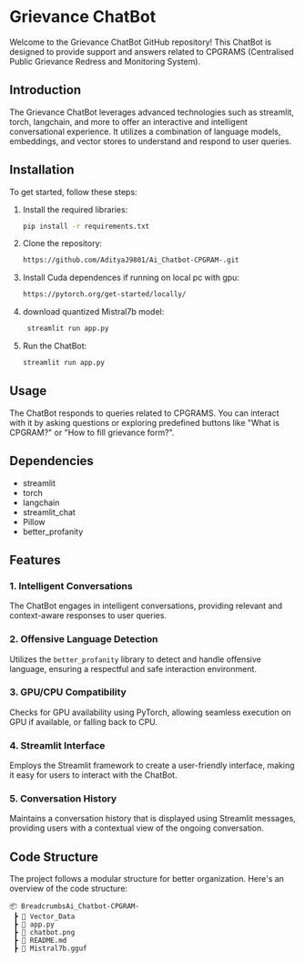 # Grievance ChatBot

Welcome to the Grievance ChatBot GitHub repository! This ChatBot is designed to provide support and answers related to CPGRAMS (Centralised Public Grievance Redress and Monitoring System).

## Introduction

The Grievance ChatBot leverages advanced technologies such as streamlit, torch, langchain, and more to offer an interactive and intelligent conversational experience. It utilizes a combination of language models, embeddings, and vector stores to understand and respond to user queries.

## Installation

To get started, follow these steps:

1. Install the required libraries:
    ```bash
    pip install -r requirements.txt
    ```
2. Clone the repository:
    ```bash
    https://github.com/AdityaJ9801/Ai_Chatbot-CPGRAM-.git
    ```
3. Install Cuda dependences if running on local pc with gpu:
    ```bash
   https://pytorch.org/get-started/locally/
    ```
4. download quantized Mistral7b model:
   ```bash
    streamlit run app.py
    ```
5. Run the ChatBot:
    ```bash
    streamlit run app.py
    ```
## Usage

The ChatBot responds to queries related to CPGRAMS. You can interact with it by asking questions or exploring predefined buttons like "What is CPGRAM?" or "How to fill grievance form?".

## Dependencies

- streamlit
- torch
- langchain
- streamlit_chat
- Pillow
- better_profanity

## Features

### 1. Intelligent Conversations
The ChatBot engages in intelligent conversations, providing relevant and context-aware responses to user queries.

### 2. Offensive Language Detection
Utilizes the `better_profanity` library to detect and handle offensive language, ensuring a respectful and safe interaction environment.

### 3. GPU/CPU Compatibility
Checks for GPU availability using PyTorch, allowing seamless execution on GPU if available, or falling back to CPU.

### 4. Streamlit Interface
Employs the Streamlit framework to create a user-friendly interface, making it easy for users to interact with the ChatBot.

### 5. Conversation History
Maintains a conversation history that is displayed using Streamlit messages, providing users with a contextual view of the ongoing conversation.

## Code Structure

The project follows a modular structure for better organization. Here's an overview of the code structure:

```plaintext
📦 BreadcrumbsAi_Chatbot-CPGRAM-
 ┣ 📂 Vector_Data
 ┣ 📜 app.py
 ┣ 📜 chatbot.png
 ┣ 📜 README.md
 ┣ 📜 Mistral7b.gguf

